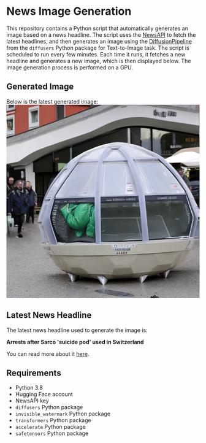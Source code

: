 # News Image Generation
This repository contains a Python script that automatically generates an image based on a news headline. The script uses the [NewsAPI](https://newsapi.org/) to fetch the latest headlines, and then generates an image using the [DiffusionPipeline](https://github.com/huggingface/diffusers) from the `diffusers` Python package for Text-to-Image task.
The script is scheduled to run every few minutes. Each time it runs, it fetches a new headline and generates a new image, which is then displayed below. The image generation process is performed on a GPU.

## Generated Image
Below is the latest generated image:
![Generated Image](image.png)

## Latest News Headline
The latest news headline used to generate the image is:

**Arrests after Sarco 'suicide pod' used in Switzerland**

You can read more about it [here](https://news.google.com/rss/articles/CBMiWkFVX3lxTE9FTEJLRkNsWXlGX20ySC05SXFxX3V1XzQ3NEktU244U1UybzhfcEREUC1QeXhNT3VrZ0tqd0E2c09sV3RBcmY1c3pPWkFYZnBxVHdEU1hRWE43QdIBX0FVX3lxTE5CMUh6dXhJX2wwVHZlNkpzS2tySDlpZkhuX0pWVEtONlgzcVlsZjh5SERQaDBJUkJlUEVIaDVEWEpqYXdPREk5b0FGMHMxMFZJY21PdVFVSk0xeE5hejJR?oc=5).

## Requirements
- Python 3.8
- Hugging Face account
- NewsAPI key
- `diffusers` Python package
- `invisible_watermark` Python package
- `transformers` Python package
- `accelerate` Python package
- `safetensors` Python package

